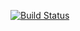 [![Build Status](https://travis-ci.com/zhenerenya/lab05.svg?branch=master)](https://travis-ci.com/zhenerenya/lab05)
